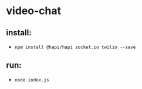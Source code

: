 # video-chat
## install:
- `npm install @hapi/hapi socket.io twilio --save`
## run:
- `node index.js`